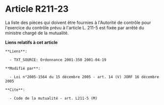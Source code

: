 # Article R211-23

La liste des pièces qui doivent être fournies à l'Autorité de contrôle pour l'exercice du contrôle prévu à l'article L. 211-5
est fixée par arrêté du ministre chargé de la mutualité.

**Liens relatifs à cet article**

	**Liens**:

	  - TXT_SOURCE: Ordonnance 2001-350 2001-04-19

	**Modifié par**:

	  - Loi n°2005-1564 du 15 décembre 2005 - art. 14 (V) JORF 16 décembre 2005

	**Cite**:

	  - Code de la mutualité - art. L211-5 (M)

